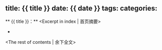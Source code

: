 title: {{ title }}
date: {{ date }}
tags:
categories:
---
** {{ title }}：** <Excerpt in index | 首页摘要>

+ <!-- more -->
<The rest of contents | 余下全文>

